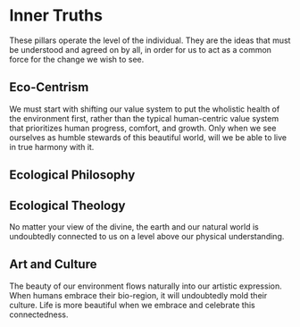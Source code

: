 # Inner Truths
These pillars operate the level of the individual. They are the ideas that must be understood and agreed on by all, in order for us to act as a common force for the change we wish to see.

## Eco-Centrism
We must start with shifting our value system to put the wholistic health of the environment first, rather than the typical human-centric value system that prioritizes human progress, comfort, and growth. Only when we see ourselves as humble stewards of this beautiful world, will we be able to live in true harmony with it. 

## Ecological Philosophy

## Ecological Theology
No matter your view of the divine, the earth and our natural world is undoubtedly connected to us on a level above our physical understanding.

## Art and Culture
The beauty of our environment flows naturally into our artistic expression. When humans embrace their bio-region, it will undoubtedly mold their culture. Life is more beautiful when we embrace and celebrate this connectedness.
